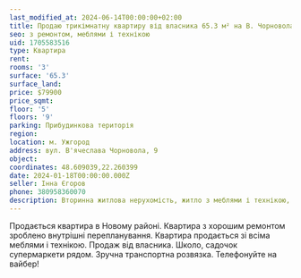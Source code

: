 ```yaml
---
last_modified_at: 2024-06-14T00:00:00+02:00
title: Продаю трикімнатну квартиру від власника 65.3 м² на В. Чорновола
seo: з ремонтом, меблями і технікою
uid: 1705583516
type: Квартира
rent:
rooms: '3'
surface: '65.3'
surface_land:
price: $79900
price_sqmt:
floor: '5'
floors: '9'
parking: Прибудинкова територія
region:
location: м. Ужгород
address: вул. В'ячеслава Чорновола, 9
object:
coordinates: 48.609039,22.260399
date: 2024-01-18T00:00:00.000Z
seller: Інна Єгоров
phone: 380958360070
description: Вторинна житлова нерухомість, житло з меблями і технікою, придатне і готове для проживання
---
```


Продається квартира в Новому районі. Квартира з хорошим ремонтом зроблено внутрішні перепланування. Квартира продається зі всіма меблями і технікою. Продаж від власника. Школо, садочок супермаркети рядом. Зручна транспортна розвязка. Телефонуйте на вайбер!
